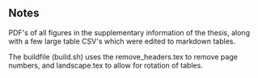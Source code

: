 ## Notes

PDF's of all figures in the supplementary information of the thesis, along with a few large table CSV's which were edited to markdown tables.

The buildfile (build.sh) uses the remove_headers.tex to remove page numbers, and landscape.tex to allow for rotation of tables.
